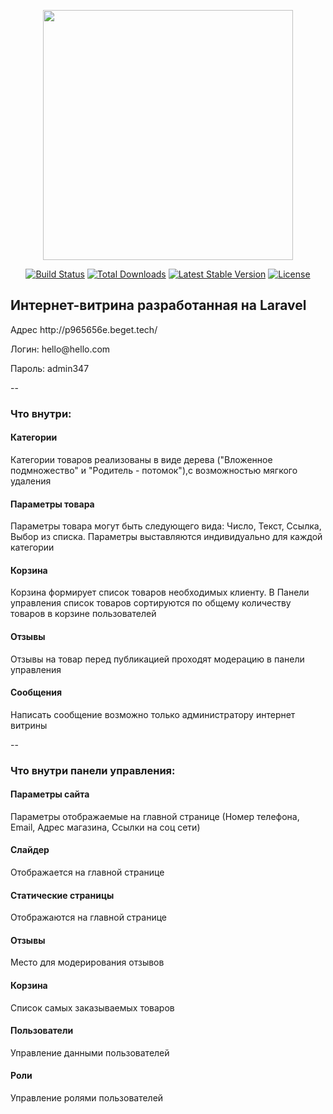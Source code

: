<p align="center"><a href="https://laravel.com" target="_blank"><img src="https://raw.githubusercontent.com/laravel/art/master/logo-lockup/5%20SVG/2%20CMYK/1%20Full%20Color/laravel-logolockup-cmyk-red.svg" width="400"></a></p>

<p align="center">
<a href="https://travis-ci.org/laravel/framework"><img src="https://travis-ci.org/laravel/framework.svg" alt="Build Status"></a>
<a href="https://packagist.org/packages/laravel/framework"><img src="https://img.shields.io/packagist/dt/laravel/framework" alt="Total Downloads"></a>
<a href="https://packagist.org/packages/laravel/framework"><img src="https://img.shields.io/packagist/v/laravel/framework" alt="Latest Stable Version"></a>
<a href="https://packagist.org/packages/laravel/framework"><img src="https://img.shields.io/packagist/l/laravel/framework" alt="License"></a>
</p>

## Интернет-витрина разработанная на  Laravel
<p>Адрес http://p965656e.beget.tech/</p>
<p>Логин: hello@hello.com</p>
<p>Пароль: admin347</p>

--
### Что внутри:

#### Категории 
Категории товаров реализованы в виде дерева ("Вложенное подмножество" и "Родитель - потомок"),с возможностью мягкого удаления

#### Параметры товара
Параметры товара могут быть следующего вида: Число, Текст, Ссылка, Выбор из списка. Параметры выставляются индивидуально для каждой  категории

#### Корзина
Корзина формирует список товаров необходимых клиенту. В Панели управления список товаров сортируются по общему количеству товаров в корзине пользователей

#### Отзывы
Отзывы на товар перед публикацией  проходят модерацию в панели управления

#### Сообщения
Написать сообщение возможно только администратору интернет витрины

--

### Что внутри панели управления:

#### Параметры сайта
Параметры отображаемые на главной странице (Номер телефона, Email, Адрес магазина, Ссылки на соц сети)

#### Слайдер
Отображается на главной странице

#### Статические страницы
Отображаются на главной странице

#### Отзывы
Место для модерирования отзывов

#### Корзина
Список самых заказываемых товаров


#### Пользователи
Управление данными пользователей

#### Роли
Управление ролями пользователей
